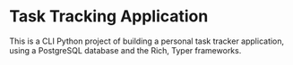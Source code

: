 # Task Tracking Application
This is a CLI Python project of building a personal task tracker application, using a PostgreSQL database and the Rich, Typer frameworks.
